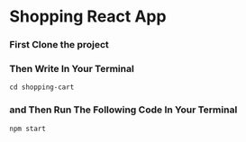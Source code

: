 # Shopping React App

### First Clone the project
### Then Write In Your Terminal
```
cd shopping-cart
```
### and Then Run The Following Code In Your Terminal  
```
npm start
```
